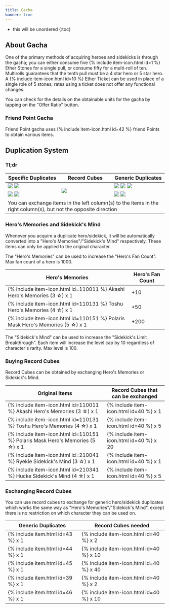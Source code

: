 ```yaml
---
title: Gacha
banner: true
---
```


* this will be unordered
{:toc}

## About Gacha

One of the primary methods of acquiring heroes and sidekicks is through the gacha;
you can either consume five {% include item-icon.html id=1 %} Ether Stones for a single pull,
or consume fifty for a multi-roll of ten. Multirolls guarantees that the tenth pull must be a 4 star hero or 5 star hero.
A {% include item-icon.html id=10 %} Ether Ticket can be used in place of a single role of 5 stones; rates using a ticket does not offer any functional changes.

You can check for the details on the obtainable units for the gacha by tapping on the "Offer Ratio" button.

### Friend Point Gacha

Friend Point gacha uses {% include item-icon.html id=42 %} friend Points to obtain various items.

## Duplication System

### Tl;dr

<table class="bordered">
<thead>
<tr><th>Specific Duplicates</th><th>Record Cubes</th><th>Generic Duplicates</th></tr>
</thead>
<tbody>
<tr>
<td>
  <img src="/assets/img/icon/item_piece_akashi.png">
  <img src="/assets/img/icon/item_piece_sui.png">
</td>
<td rowspan="2" style="width: 33%">
  <img style="display: block; margin: auto" src="/assets/img/icon/item_recordcube.png">
</td>
<td>
  <img src="/assets/img/icon/item_genericpiece_rank3.png">
  <img src="/assets/img/icon/item_genericpiece_rank4.png">
  <img src="/assets/img/icon/item_genericpiece_rank5.png">
</td>
</tr>
<tr>
<td>
  <img src="/assets/img/icon/item_heart_gomeisa.png">
  <img src="/assets/img/icon/item_heart_huckle.png">
</td>
<td>
  <img src="/assets/img/icon/item_genericheart_rank3.png">
  <img src="/assets/img/icon/item_genericheart_rank4.png">
</td>
</tr>
<tr>
<td colspan="3">You can exchange items in the left column(s) to the items in the right column(s), but not the opposite direction</td>
</tr>
</tbody>
</table>

### Hero's Memories and Sidekick's Mind

Whenever you acquire a duplicate hero/sidekick, it will be automatically converted into a "Hero's Memories"/"Sidekick's Mind" respectively. These items can only be applied to the original character.

The "Hero's Memories" can be used to increase the "Hero's Fan Count". Max fan count of a hero is 1000.

| Hero's Memories | Hero's Fan Count |
|-|-|
| {% include item-icon.html id=110011 %} Akashi Hero's Memories (3 ☆) x 1 | +10  |
| {% include item-icon.html id=110131 %} Toshu Hero's Memories (4 ☆) x 1 | +50  |
| {% include item-icon.html id=110151 %} Polaris Mask Hero's Memories (5 ☆) x 1 | +200 |

The "Sidekick's Mind" can be used to increase the "Sidekick's Limit Breakthrough". Each item will increase the level cap by 10 regardless of character's rarity. Max level is 100.

### Buying Record Cubes

Record Cubes can be obtained by exchanging Hero's Memories or Sidekick's Mind.

| Original Items | Record Cubes that can be exchanged |
|-|-|
| {% include item-icon.html id=110011 %} Akashi Hero's Memories (3 ☆) x 1 | {% include item-icon.html id=40 %} x 1  |
| {% include item-icon.html id=110131 %} Toshu Hero's Memories (4 ☆) x 1 | {% include item-icon.html id=40 %} x 5  |
| {% include item-icon.html id=110151 %} Polaris Mask Hero's Memories (5 ☆) x 1 | {% include item-icon.html id=40 %} x 20 |
| {% include item-icon.html id=210041 %} Ryekie Sidekick's Mind (3 ☆) x 1 | {% include item-icon.html id=40 %} x 1  |
| {% include item-icon.html id=210341 %} Hucke Sidekick's Mind (4 ☆) x 1 | {% include item-icon.html id=40 %} x 5  |

### Exchanging Record Cubes

You can use record cubes to exchange for generic hero/sidekick duplicates which works the same way as "Hero's Memories"/"Sidekick's Mind",
except there is no restriction on which character they can be used on.

| Generic Duplicates | Record Cubes needed |
|-|-|
| {% include item.html id=43 %} x 1 | {% include item-icon.html id=40 %} x 2  |
| {% include item.html id=44 %} x 1 | {% include item-icon.html id=40 %} x 10 |
| {% include item.html id=45 %} x 1 | {% include item-icon.html id=40 %} x 40 |
| {% include item.html id=39 %} x 1 | {% include item-icon.html id=40 %} x 2  |
| {% include item.html id=46 %} x 1 | {% include item-icon.html id=40 %} x 10 |
